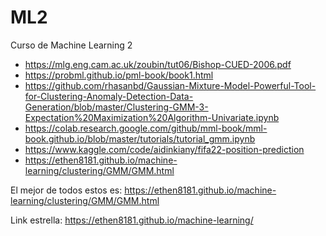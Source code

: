 # ML2
Curso de Machine Learning 2

* https://mlg.eng.cam.ac.uk/zoubin/tut06/Bishop-CUED-2006.pdf
* https://probml.github.io/pml-book/book1.html
* https://github.com/rhasanbd/Gaussian-Mixture-Model-Powerful-Tool-for-Clustering-Anomaly-Detection-Data-Generation/blob/master/Clustering-GMM-3-Expectation%20Maximization%20Algorithm-Univariate.ipynb
* https://colab.research.google.com/github/mml-book/mml-book.github.io/blob/master/tutorials/tutorial_gmm.ipynb
* https://www.kaggle.com/code/aidinkiany/fifa22-position-prediction
* https://ethen8181.github.io/machine-learning/clustering/GMM/GMM.html


El mejor de todos estos es: https://ethen8181.github.io/machine-learning/clustering/GMM/GMM.html

Link estrella: https://ethen8181.github.io/machine-learning/



